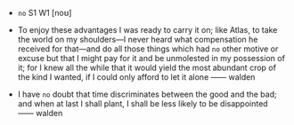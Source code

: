 - `no` S1 W1 [noʊ]



-  To enjoy these advantages I was ready to carry it on; like Atlas, to take the world on my shoulders﻿—I never heard what compensation he received for that﻿—and do all those things which had `no` other motive or excuse but that I might pay for it and be unmolested in my possession of it; for I knew all the while that it would yield the most abundant crop of the kind I wanted, if I could only afford to let it alone —— walden

-  I have `no` doubt that time discriminates between the good and the bad; and when at last I shall plant, I shall be less likely to be disappointed —— walden